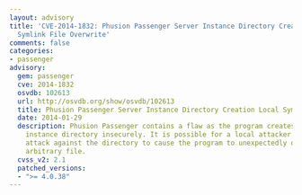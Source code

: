 ```yaml
---
layout: advisory
title: 'CVE-2014-1832: Phusion Passenger Server Instance Directory Creation Local
  Symlink File Overwrite'
comments: false
categories:
- passenger
advisory:
  gem: passenger
  cve: 2014-1832
  osvdb: 102613
  url: http://osvdb.org/show/osvdb/102613
  title: Phusion Passenger Server Instance Directory Creation Local Symlink File Overwrite
  date: 2014-01-29
  description: Phusion Passenger contains a flaw as the program creates the server
    instance directory insecurely. It is possible for a local attacker to use a symlink
    attack against the directory to cause the program to unexpectedly overwrite an
    arbitrary file.
  cvss_v2: 2.1
  patched_versions:
  - ">= 4.0.38"
---
```

